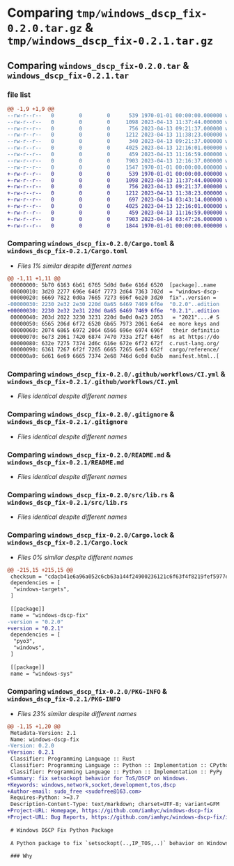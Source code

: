 # Comparing `tmp/windows_dscp_fix-0.2.0.tar.gz` & `tmp/windows_dscp_fix-0.2.1.tar.gz`

## Comparing `windows_dscp_fix-0.2.0.tar` & `windows_dscp_fix-0.2.1.tar`

### file list

```diff
@@ -1,9 +1,9 @@
--rw-r--r--   0        0        0      539 1970-01-01 00:00:00.000000 windows_dscp_fix-0.2.0/Cargo.toml
--rw-r--r--   0        0        0     1098 2023-04-13 11:37:44.000000 windows_dscp_fix-0.2.0/.github/workflows/CI.yml
--rw-r--r--   0        0        0      756 2023-04-13 09:21:37.000000 windows_dscp_fix-0.2.0/.gitignore
--rw-r--r--   0        0        0     1212 2023-04-13 11:38:23.000000 windows_dscp_fix-0.2.0/README.md
--rw-r--r--   0        0        0      340 2023-04-13 09:21:37.000000 windows_dscp_fix-0.2.0/pyproject.toml
--rw-r--r--   0        0        0     4025 2023-04-13 12:16:01.000000 windows_dscp_fix-0.2.0/src/lib.rs
--rw-r--r--   0        0        0      459 2023-04-13 11:16:59.000000 windows_dscp_fix-0.2.0/windows_dscp_fix/__init__.py
--rw-r--r--   0        0        0     7903 2023-04-13 12:16:37.000000 windows_dscp_fix-0.2.0/Cargo.lock
--rw-r--r--   0        0        0     1547 1970-01-01 00:00:00.000000 windows_dscp_fix-0.2.0/PKG-INFO
+-rw-r--r--   0        0        0      539 1970-01-01 00:00:00.000000 windows_dscp_fix-0.2.1/Cargo.toml
+-rw-r--r--   0        0        0     1098 2023-04-13 11:37:44.000000 windows_dscp_fix-0.2.1/.github/workflows/CI.yml
+-rw-r--r--   0        0        0      756 2023-04-13 09:21:37.000000 windows_dscp_fix-0.2.1/.gitignore
+-rw-r--r--   0        0        0     1212 2023-04-13 11:38:23.000000 windows_dscp_fix-0.2.1/README.md
+-rw-r--r--   0        0        0      697 2023-04-14 03:43:14.000000 windows_dscp_fix-0.2.1/pyproject.toml
+-rw-r--r--   0        0        0     4025 2023-04-13 12:16:01.000000 windows_dscp_fix-0.2.1/src/lib.rs
+-rw-r--r--   0        0        0      459 2023-04-13 11:16:59.000000 windows_dscp_fix-0.2.1/windows_dscp_fix/__init__.py
+-rw-r--r--   0        0        0     7903 2023-04-14 03:47:26.000000 windows_dscp_fix-0.2.1/Cargo.lock
+-rw-r--r--   0        0        0     1844 1970-01-01 00:00:00.000000 windows_dscp_fix-0.2.1/PKG-INFO
```

### Comparing `windows_dscp_fix-0.2.0/Cargo.toml` & `windows_dscp_fix-0.2.1/Cargo.toml`

 * *Files 1% similar despite different names*

```diff
@@ -1,11 +1,11 @@
 00000000: 5b70 6163 6b61 6765 5d0d 0a6e 616d 6520  [package]..name 
 00000010: 3d20 2277 696e 646f 7773 2d64 7363 702d  = "windows-dscp-
 00000020: 6669 7822 0d0a 7665 7273 696f 6e20 3d20  fix"..version = 
-00000030: 2230 2e32 2e30 220d 0a65 6469 7469 6f6e  "0.2.0"..edition
+00000030: 2230 2e32 2e31 220d 0a65 6469 7469 6f6e  "0.2.1"..edition
 00000040: 203d 2022 3230 3231 220d 0a0d 0a23 2053   = "2021"....# S
 00000050: 6565 206d 6f72 6520 6b65 7973 2061 6e64  ee more keys and
 00000060: 2074 6865 6972 2064 6566 696e 6974 696f   their definitio
 00000070: 6e73 2061 7420 6874 7470 733a 2f2f 646f  ns at https://do
 00000080: 632e 7275 7374 2d6c 616e 672e 6f72 672f  c.rust-lang.org/
 00000090: 6361 7267 6f2f 7265 6665 7265 6e63 652f  cargo/reference/
 000000a0: 6d61 6e69 6665 7374 2e68 746d 6c0d 0a5b  manifest.html..[
```

### Comparing `windows_dscp_fix-0.2.0/.github/workflows/CI.yml` & `windows_dscp_fix-0.2.1/.github/workflows/CI.yml`

 * *Files identical despite different names*

### Comparing `windows_dscp_fix-0.2.0/.gitignore` & `windows_dscp_fix-0.2.1/.gitignore`

 * *Files identical despite different names*

### Comparing `windows_dscp_fix-0.2.0/README.md` & `windows_dscp_fix-0.2.1/README.md`

 * *Files identical despite different names*

### Comparing `windows_dscp_fix-0.2.0/src/lib.rs` & `windows_dscp_fix-0.2.1/src/lib.rs`

 * *Files identical despite different names*

### Comparing `windows_dscp_fix-0.2.0/Cargo.lock` & `windows_dscp_fix-0.2.1/Cargo.lock`

 * *Files 0% similar despite different names*

```diff
@@ -215,15 +215,15 @@
 checksum = "cdacb41e6a96a052c6cb63a144f24900236121c6f63f4f8219fef5977ecb0c25"
 dependencies = [
  "windows-targets",
 ]
 
 [[package]]
 name = "windows-dscp-fix"
-version = "0.2.0"
+version = "0.2.1"
 dependencies = [
  "pyo3",
  "windows",
 ]
 
 [[package]]
 name = "windows-sys"
```

### Comparing `windows_dscp_fix-0.2.0/PKG-INFO` & `windows_dscp_fix-0.2.1/PKG-INFO`

 * *Files 23% similar despite different names*

```diff
@@ -1,15 +1,20 @@
 Metadata-Version: 2.1
 Name: windows-dscp-fix
-Version: 0.2.0
+Version: 0.2.1
 Classifier: Programming Language :: Rust
 Classifier: Programming Language :: Python :: Implementation :: CPython
 Classifier: Programming Language :: Python :: Implementation :: PyPy
+Summary: fix setsockopt behavior for ToS/DSCP on Windows.
+Keywords: windows,network,socket,development,tos,dscp
+Author-email: sudo_free <sudofree@163.com>
 Requires-Python: >=3.7
 Description-Content-Type: text/markdown; charset=UTF-8; variant=GFM
+Project-URL: Homepage, https://github.com/iamhyc/windows-dscp-fix
+Project-URL: Bug Reports, https://github.com/iamhyc/windows-dscp-fix/issues
 
 # Windows DSCP Fix Python Package
 
 A Python package to fix `setsockopt(..,IP_TOS,..)` behavior on Windows.
 
 ### Why
```

